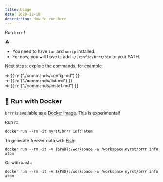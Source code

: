 ```yaml
---
title: Usage
date: 2020-12-18
description: How to run brrr
---
```


Run `brrr` !

:warning:

- You need to have `tar` and `unzip` installed.
- For now, you will have to add `~/.config/brrr/bin` to your PATH.

Next steps: explore the commands, for example:

=> {{ ref("./commands/config.md") }}<br>
=> {{ ref("./commands/list.md") }}<br>
=> {{ ref("./commands/install.md") }}

## :construction: Run with Docker

`brrr` is available as a [Docker image](https://hub.docker.com/r/nyrst/brrr). This is experimental!

Run it:

```shell
docker run --rm -it nyrst/brrr info atom
```

To generate freezer data with [Fish](https://fishshell.com/):

```shell
docker run --rm -it -v {$PWD}:/workspace -w /workspace nyrst/brrr info atom
```

Or with bash:

```shell
docker run --rm -it -v ${PWD}:/workspace -w /workspace nyrst/brrr info atom
```
